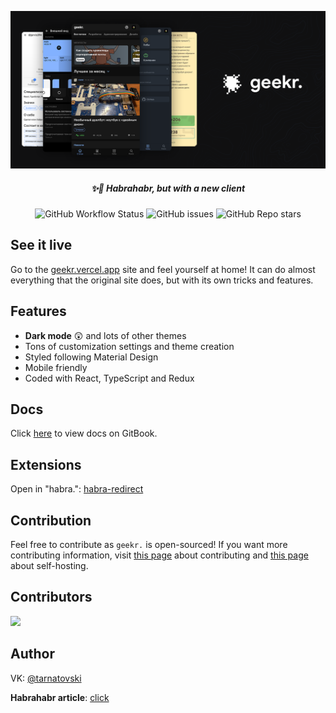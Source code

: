 <p align="center"><a href="https://geekr.vercel.app/top/weekly/p/1/"><img width=830 src="images/promo.png" alt="geekr logo" /></a></p>
<h5 align="center">✨🎉 Habrahabr, but with a new client</h5>

<p align="center">
  <img alt="GitHub Workflow Status" src="https://img.shields.io/github/workflow/status/jarvis394/geekr/Github%20Pages?logo=github&style=flat-square">
  <img alt="GitHub issues" src="https://img.shields.io/github/issues/jarvis394/geekr?color= &style=flat-square">
  <img alt="GitHub Repo stars" src="https://img.shields.io/github/stars/jarvis394/geekr?color=black&style=flat-square">
</p>

## See it live
Go to the [geekr.vercel.app](https://geekr.vercel.app/top/weekly/p/1) site and feel yourself at home! It can do almost everything that the original site does, but with its own tricks and features.

## Features
- **Dark mode** 😲 and lots of other themes
- Tons of customization settings and theme creation
- Styled following Material Design
- Mobile friendly
- Coded with React, TypeScript and Redux

## Docs

Click [here](https://jarvis394.gitbook.io/habra) to view docs on GitBook.

## Extensions

Open in "habra.": [habra-redirect](https://github.com/istudyatuni/habra-redirect)

## Contribution

Feel free to contribute as `geekr.` is open-sourced! If you want more contributing information, visit [this page](https://jarvis394.gitbook.io/habra/contributing) about contributing and [this page](https://jarvis394.gitbook.io/habra/self-host/cloning-and-installation) about self-hosting.

## Contributors

<a href="https://github.com/jarvis394/geekr/graphs/contributors">
  <img src="https://contrib.rocks/image?repo=jarvis394/geekr" />
</a>

## Author

VK: [@tarnatovski](https://vk.com/tarnatovski)

**Habrahabr article**: [click](https://m.habr.com/ru/post/526068/)
